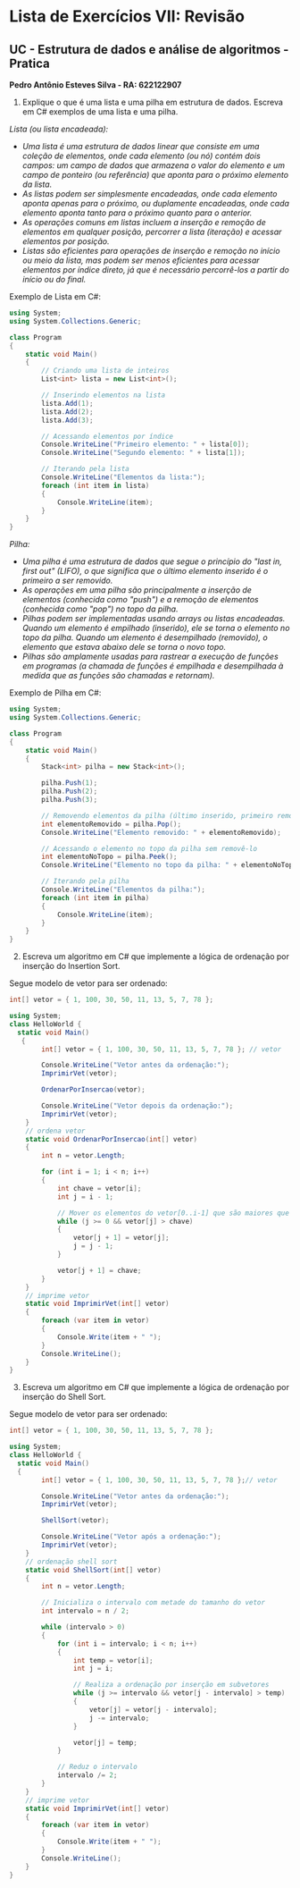 # Lista de Exercícios VII: Revisão

## UC - Estrutura de dados e análise de algoritmos -Pratica

**Pedro Antônio Esteves Silva - RA: 622122907**

1. Explique o que é uma lista e uma pilha em estrutura de dados. Escreva em C# exemplos de uma lista e uma pilha.

*Lista (ou lista encadeada):*

- *Uma lista é uma estrutura de dados linear que consiste em uma coleção de elementos, onde cada elemento (ou nó) contém dois campos: um campo de dados que armazena o valor do elemento e um campo de ponteiro (ou referência) que aponta para o próximo elemento da lista.*
- *As listas podem ser simplesmente encadeadas, onde cada elemento aponta apenas para o próximo, ou duplamente encadeadas, onde cada elemento aponta tanto para o próximo quanto para o anterior.*
- *As operações comuns em listas incluem a inserção e remoção de elementos em qualquer posição, percorrer a lista (iteração) e acessar elementos por posição.*
- *Listas são eficientes para operações de inserção e remoção no início ou meio da lista, mas podem ser menos eficientes para acessar elementos por índice direto, já que é necessário percorrê-los a partir do início ou do final.*

Exemplo de Lista em C#:

```csharp
using System;
using System.Collections.Generic;

class Program
{
    static void Main()
    {
        // Criando uma lista de inteiros
        List<int> lista = new List<int>();

        // Inserindo elementos na lista
        lista.Add(1);
        lista.Add(2);
        lista.Add(3);

        // Acessando elementos por índice
        Console.WriteLine("Primeiro elemento: " + lista[0]);
        Console.WriteLine("Segundo elemento: " + lista[1]);

        // Iterando pela lista
        Console.WriteLine("Elementos da lista:");
        foreach (int item in lista)
        {
            Console.WriteLine(item);
        }
    }
}
```

*Pilha:*

- *Uma pilha é uma estrutura de dados que segue o princípio do "last in, first out" (LIFO), o que significa que o último elemento inserido é o primeiro a ser removido.*
- *As operações em uma pilha são principalmente a inserção de elementos (conhecida como "push") e a remoção de elementos (conhecida como "pop") no topo da pilha.*
- *Pilhas podem ser implementadas usando arrays ou listas encadeadas. Quando um elemento é empilhado (inserido), ele se torna o elemento no topo da pilha. Quando um elemento é desempilhado (removido), o elemento que estava abaixo dele se torna o novo topo.*
- *Pilhas são amplamente usadas para rastrear a execução de funções em programas (a chamada de funções é empilhada e desempilhada à medida que as funções são chamadas e retornam).*

Exemplo de Pilha em C#:

```csharp
using System;
using System.Collections.Generic;

class Program
{
    static void Main()
    {
        Stack<int> pilha = new Stack<int>();

        pilha.Push(1);
        pilha.Push(2);
        pilha.Push(3);

        // Removendo elementos da pilha (último inserido, primeiro removido)
        int elementoRemovido = pilha.Pop();
        Console.WriteLine("Elemento removido: " + elementoRemovido);

        // Acessando o elemento no topo da pilha sem removê-lo
        int elementoNoTopo = pilha.Peek();
        Console.WriteLine("Elemento no topo da pilha: " + elementoNoTopo);

        // Iterando pela pilha
        Console.WriteLine("Elementos da pilha:");
        foreach (int item in pilha)
        {
            Console.WriteLine(item);
        }
    }
}
```

2. Escreva um algoritmo em C# que implemente a lógica de ordenação por inserção do Insertion Sort.

Segue modelo de vetor para ser ordenado:

```csharp
int[] vetor = { 1, 100, 30, 50, 11, 13, 5, 7, 78 };
```

```csharp
using System;
class HelloWorld {
  static void Main()
   {
        int[] vetor = { 1, 100, 30, 50, 11, 13, 5, 7, 78 }; // vetor

        Console.WriteLine("Vetor antes da ordenação:");
        ImprimirVet(vetor);

        OrdenarPorInsercao(vetor);

        Console.WriteLine("Vetor depois da ordenação:");
        ImprimirVet(vetor);
    }
    // ordena vetor
    static void OrdenarPorInsercao(int[] vetor)
    {
        int n = vetor.Length;

        for (int i = 1; i < n; i++)
        {
            int chave = vetor[i];
            int j = i - 1;

            // Mover os elementos do vetor[0..i-1] que são maiores que a chave
            while (j >= 0 && vetor[j] > chave)
            {
                vetor[j + 1] = vetor[j];
                j = j - 1;
            }

            vetor[j + 1] = chave;
        }
    }
    // imprime vetor
    static void ImprimirVet(int[] vetor)
    {
        foreach (var item in vetor)
        {
            Console.Write(item + " ");
        }
        Console.WriteLine();
    }
}
```

3. Escreva um algoritmo em C# que implemente a lógica de ordenação por inserção do Shell Sort.

Segue modelo de vetor para ser ordenado:

```csharp
int[] vetor = { 1, 100, 30, 50, 11, 13, 5, 7, 78 };
```

```csharp
using System;
class HelloWorld {
  static void Main() 
  {
        int[] vetor = { 1, 100, 30, 50, 11, 13, 5, 7, 78 };// vetor

        Console.WriteLine("Vetor antes da ordenação:");
        ImprimirVet(vetor);

        ShellSort(vetor);

        Console.WriteLine("Vetor após a ordenação:");
        ImprimirVet(vetor);
    }
    // ordenação shell sort
    static void ShellSort(int[] vetor)
    {
        int n = vetor.Length;

        // Inicializa o intervalo com metade do tamanho do vetor
        int intervalo = n / 2;

        while (intervalo > 0)
        {
            for (int i = intervalo; i < n; i++)
            {
                int temp = vetor[i];
                int j = i;

                // Realiza a ordenação por inserção em subvetores
                while (j >= intervalo && vetor[j - intervalo] > temp)
                {
                    vetor[j] = vetor[j - intervalo];
                    j -= intervalo;
                }

                vetor[j] = temp;
            }

            // Reduz o intervalo
            intervalo /= 2;
        }
    }
    // imprime vetor
    static void ImprimirVet(int[] vetor)
    {
        foreach (var item in vetor)
        {
            Console.Write(item + " ");
        }
        Console.WriteLine();
    }
}
```
